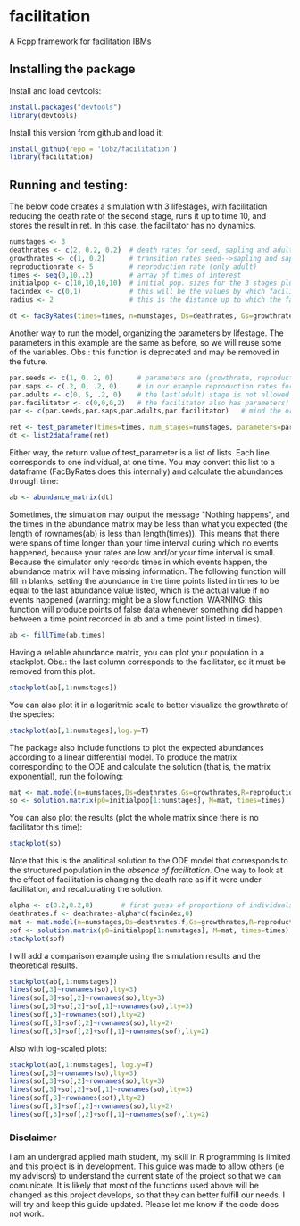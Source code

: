 # facilitation
A Rcpp framework for facilitation IBMs

## Installing the package

Install and load devtools:
```r
install.packages("devtools")
library(devtools)
```
Install this version from github and load it:
```r
install_github(repo = 'Lobz/facilitation')
library(facilitation)
```

## Running and testing:

The below code creates a simulation with 3 lifestages, with facilitation reducing the death rate of the second stage, runs it up to time 10, and stores the result in ret. In this case, the facilitator has no dynamics.
```r
numstages <- 3
deathrates <- c(2, 0.2, 0.2)  # death rates for seed, sapling and adult
growthrates <- c(1, 0.2)      # transition rates seed-->sapling and sapling-->adult
reproductionrate <- 5         # reproduction rate (only adult)
times <- seq(0,10,.2)         # array of times of interest
initialpop <- c(10,10,10,10)  # initial pop. sizes for the 3 stages plus the facilitator species
facindex <- c(0,1)            # this will be the values by which facilitator decreases seeds and seedlings deathrates
radius <- 2                   # this is the distance up to which the facilitation affects the seed

dt <- facByRates(times=times, n=numstages, Ds=deathrates, Gs=growthrates, R=reproductionrate, fac=facindex, init=initialpop, rad=radius)
```

Another way to run the model, organizing the parameters by lifestage. The parameters in this example are the same as before, so we will reuse some of the variables. Obs.: this function is deprecated and may be removed in the future.
```r
par.seeds <- c(1, 0, 2, 0)      # parameters are (growthrate, reproductionrate, deathrate, radius). 
par.saps <- c(.2, 0, .2, 0)     # in our example reproduction rates for the first two stages is 0, but you can change 
par.adults <- c(0, 5, .2, 0)    # the last(adult) stage is not allowed to have positive growthrate
par.facilitator <- c(0,0,0,2)   # the facilitator also has parameters! the radius is the radius of facilitating effect
par <- c(par.seeds,par.saps,par.adults,par.facilitator)   # mind the order

ret <- test_parameter(times=times, num_stages=numstages, parameters=par, f=facindex, init=initialpop)
dt <- list2dataframe(ret)
```

Either way, the return value of test_parameter is a list of lists. Each line corresponds to one individual, at one time.
You may convert this list to a dataframe (FacByRates does this internally) and calculate the abundances through time:
```r
ab <- abundance_matrix(dt)
```
Sometimes, the simulation may output the message "Nothing happens", and the times in the abundance matrix may be less than what you expected (the length of rownames(ab) is less than length(times)). This means that there were spans of time longer than your time interval during which no events happened, because your rates are low and/or your time interval is small. Because the simulator only records times in which events happen, the abundance matrix will have missing information. The following function will fill in blanks, setting the abundance in the time points listed in times to be equal to the last abundance value listed, which is the actual value if no events happened (warning: might be a slow function. WARNING: this function will produce points of false data whenever something did happen between a time point recorded in ab and a time point listed in times).
```r
ab <- fillTime(ab,times)
```

Having a reliable abundance matrix, you can plot your population in a stackplot. Obs.: the last column corresponds to the facilitator, so it must be removed from this plot.
```r
stackplot(ab[,1:numstages])
```
You can also plot it in a logaritmic scale to better visualize the growthrate of the species:
```r
stackplot(ab[,1:numstages],log.y=T)
```

The package also include functions to plot the expected abundances according to a linear differential model. To produce the matrix corresponding to the ODE and calculate the solution (that is, the matrix exponential), run the following: 
```r
mat <- mat.model(n=numstages,Ds=deathrates,Gs=growthrates,R=reproductionrate)
so <- solution.matrix(p0=initialpop[1:numstages], M=mat, times=times)
```
You can also plot the results (plot the whole matrix since there is no facilitator this time):
```r
stackplot(so)
```
Note that this is the analitical solution to the ODE model that corresponds to the structured population in the *absence of facilitation*. One way to look at the effect of facilitation is changing the death rate as if it were under facilitation, and recalculating the solution.
```r
alpha <- c(0.2,0.2,0)		# first guess of proportions of individuals that are affected by facilitation 
deathrates.f <- deathrates-alpha*c(facindex,0)
mat <- mat.model(n=numstages,Ds=deathrates.f,Gs=growthrates,R=reproductionrate)
sof <- solution.matrix(p0=initialpop[1:numstages], M=mat, times=times)
stackplot(sof)
```

I will add a comparison example using the simulation results and the theoretical results.
```r
stackplot(ab[,1:numstages])
lines(so[,3]~rownames(so),lty=3)
lines(so[,3]+so[,2]~rownames(so),lty=3)
lines(so[,3]+so[,2]+so[,1]~rownames(so),lty=3)
lines(sof[,3]~rownames(sof),lty=2)
lines(sof[,3]+sof[,2]~rownames(so),lty=2)
lines(sof[,3]+sof[,2]+sof[,1]~rownames(sof),lty=2)
``` 
Also with log-scaled plots:
```r
stackplot(ab[,1:numstages], log.y=T)
lines(so[,3]~rownames(so),lty=3)
lines(so[,3]+so[,2]~rownames(so),lty=3)
lines(so[,3]+so[,2]+so[,1]~rownames(so),lty=3)
lines(sof[,3]~rownames(sof),lty=2)
lines(sof[,3]+sof[,2]~rownames(so),lty=2)
lines(sof[,3]+sof[,2]+sof[,1]~rownames(sof),lty=2)
``` 

### Disclaimer

I am an undergrad applied math student, my skill in R programming is limited and this project is in development. This guide was made to allow others (ie my advisors) to understand the current state of the project so that we can comunicate. It is likely that most of the functions used above will be changed as this project develops, so that they can better fulfill our needs.
I will try and keep this guide updated. Please let me know if the code does not work.

